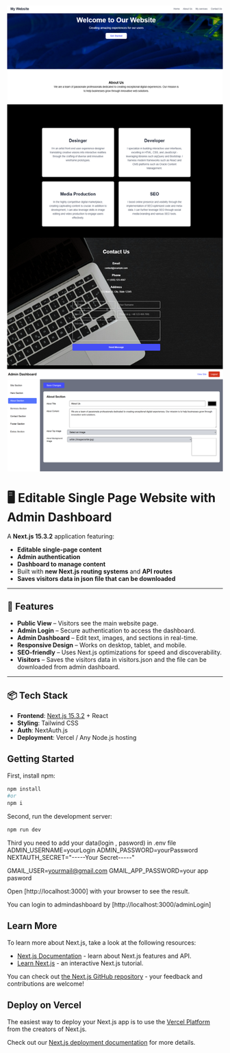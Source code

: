 ![Website Screenshot](/public/images/ss2.png)
![Dashboard Screenshot](/public/images/ss1.png)


# 🖥️ Editable Single Page Website with Admin Dashboard

A **Next.js 15.3.2** application featuring:
- **Editable single-page content**
- **Admin authentication**
- **Dashboard to manage content**
- Built with **new Next.js routing systems** and **API routes**
- **Saves visitors data in json file that can be downloaded** 

---

## 🚀 Features
- **Public View** – Visitors see the main website page.
- **Admin Login** – Secure authentication to access the dashboard.
- **Admin Dashboard** – Edit text, images, and sections in real-time.
- **Responsive Design** – Works on desktop, tablet, and mobile.
- **SEO-friendly** – Uses Next.js optimizations for speed and discoverability.
- **Visitors** – Saves the visitors data in visitors.json and the file can be downloaded from admin dashboard.

---

## 📦 Tech Stack
- **Frontend**: [Next.js 15.3.2](https://nextjs.org/) + React
- **Styling**: Tailwind CSS 
- **Auth**: NextAuth.js 
- **Deployment**: Vercel / Any Node.js hosting


## Getting Started

First, install npm:

```bash
npm install
#or
npm i 
```

Second, run the development server:

```bash
npm run dev
```

Third you need to add your data(login , pasword) in .env file 
ADMIN_USERNAME=yourLogin
ADMIN_PASSWORD=yourPassword
NEXTAUTH_SECRET="-----Your Secret-----"

GMAIL_USER=yourmail@gmail.com
GMAIL_APP_PASSWORD=your app pasword 

Open [http://localhost:3000] with your browser to see the result.

You can login to admindashboard by [http://localhost:3000/adminLogin]


## Learn More

To learn more about Next.js, take a look at the following resources:

- [Next.js Documentation](https://nextjs.org/docs) - learn about Next.js features and API.
- [Learn Next.js](https://nextjs.org/learn) - an interactive Next.js tutorial.

You can check out [the Next.js GitHub repository](https://github.com/vercel/next.js) - your feedback and contributions are welcome!

## Deploy on Vercel

The easiest way to deploy your Next.js app is to use the [Vercel Platform](https://vercel.com/new?utm_medium=default-template&filter=next.js&utm_source=create-next-app&utm_campaign=create-next-app-readme) from the creators of Next.js.

Check out our [Next.js deployment documentation](https://nextjs.org/docs/app/building-your-application/deploying) for more details.
